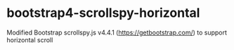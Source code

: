 # bootstrap4-scrollspy-horizontal
Modified Bootstrap scrollspy.js v4.4.1 (https://getbootstrap.com/) to support horizontal scroll
